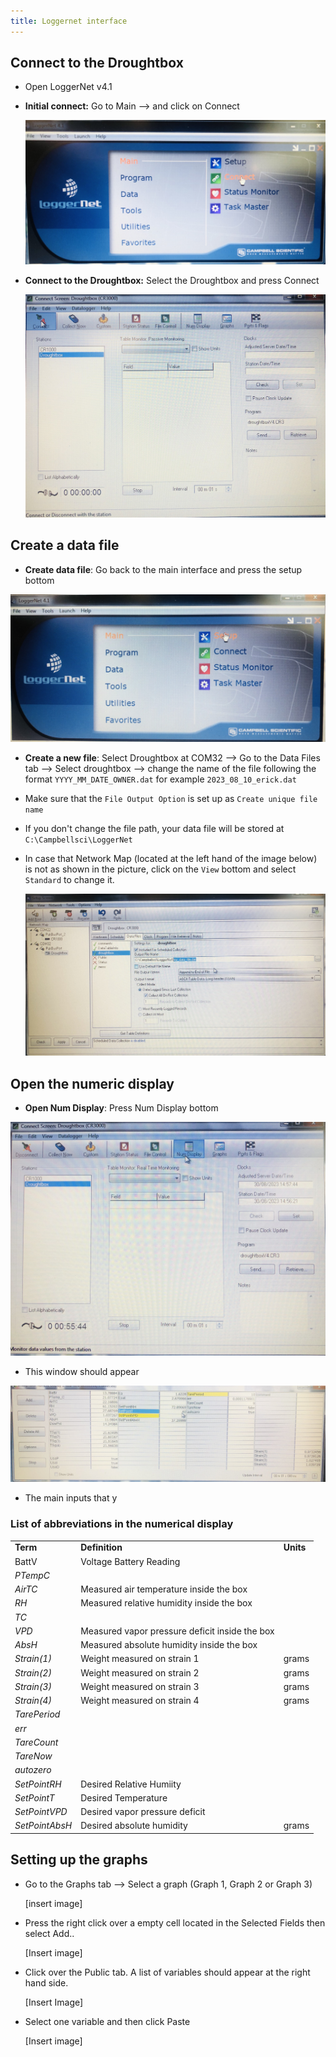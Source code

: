```yaml
---
title: Loggernet interface
---
```

## Connect to the Droughtbox

+ Open LoggerNet v4.1

+ __Initial connect:__ Go to Main -->  and click on Connect

	 ![Initial connect](media/loggernet_initial_connect.jpg)

+ __Connect to the Droughtbox:__ Select the Droughtbox and press Connect  

	![Connect to Droughtbox](media/loggernet_connect.jpg)

## Create a data file

+ __Create data file__:  Go back to the main interface and press the setup bottom  
 
![page_setup](media/loggernet_setup_datafile.jpg)


+ __Create a new file__: Select Droughtbox at COM32  --> Go to the Data Files tab --> Select droughtbox --> change the name of the file following the format `YYYY_MM_DATE_OWNER.dat` for example `2023_08_10_erick.dat`

+ Make sure that the `File Output Option` is set up as `Create unique file name`  

+ If you don't change the file path, your data file will be stored at `C:\Campbellsci\LoggerNet` 

+ In case that Network Map (located at the left hand of the image below) is not as shown in the picture, click on the `View` bottom and select `Standard` to change it.


	![Create a new datafile](media/loggernet_create_data_file.jpg)


## Open the numeric display

 + __Open Num Display__: Press Num Display bottom
 
![open_numeric_display](media/loggernet_open_numerical_display.jpg)


+ This window should appear 

![numeric_display_window](media/loggernet_numeric_display.jpg)

+ The main inputs that y
### List of abbreviations in the numerical display 


<table>
  <tr>
   <td><strong>Term</strong>
   </td>
   <td><strong>Definition</strong>
   </td>
   <td><strong>Units</strong>
   </td>
  </tr>
  <tr>
   <td>BattV
   </td>
   <td>Voltage Battery Reading
   </td>
   <td>
   </td>
  </tr>
  <tr>
   <td><em>PTempC</em>
   </td>
   <td>
   </td>
   <td>
   </td>
  </tr>
  <tr>
   <td><em>AirTC</em>
   </td>
   <td>Measured air temperature inside the box 
   </td>
   <td>
   </td>
  </tr>
  <tr>
   <td><em>RH</em>
   </td>
   <td>Measured relative humidity inside the box
   </td>
   <td>
   </td>
  </tr>
  <tr>
   <td><em>TC</em>
   </td>
   <td>
   </td>
   <td>
   </td>
  </tr>
  <tr>
   <td><em>VPD</em>
   </td>
   <td>Measured vapor pressure deficit inside the box
   </td>
   <td>
   </td>
  </tr>
  <tr>
   <td><em>AbsH</em>
   </td>
   <td>Measured absolute humidity inside the box
   </td>
   <td>
   </td>
  </tr>
  <tr>
   <td><em>Strain(1)</em>
   </td>
   <td>Weight measured on strain 1
   </td>
   <td>grams
   </td>
  </tr>
  <tr>
   <td><em>Strain(2)</em>
   </td>
   <td>Weight measured on strain 2
   </td>
   <td>grams
   </td>
  </tr>
  <tr>
   <td><em>Strain(3)</em>
   </td>
   <td>Weight measured on strain 3
   </td>
   <td>grams
   </td>
  </tr>
  <tr>
   <td><em>Strain(4)</em>
   </td>
   <td>Weight measured on strain 4
   </td>
   <td>grams
   </td>
  </tr>
  <tr>
   <td><em>TarePeriod</em>
   </td>
   <td>
   </td>
   <td>
   </td>
  </tr>
  <tr>
   <td><em>err</em>
   </td>
   <td>
   </td>
   <td>
   </td>
  </tr>
  <tr>
   <td><em>TareCount</em>
   </td>
   <td>
   </td>
   <td>
   </td>
  </tr>
  <tr>
   <td><em>TareNow</em>
   </td>
   <td>
   </td>
   <td>
   </td>
  </tr>
  <tr>
   <td><em>autozero</em>
   </td>
   <td>
   </td>
   <td>
   </td>
  </tr>
  <tr>
   <td><em>SetPointRH</em>
   </td>
   <td>Desired Relative Humiity
   </td>
   <td>
   </td>
  </tr>
  <tr>
   <td><em>SetPointT</em>
   </td>
   <td>Desired Temperature
   </td>
   <td>
   </td>
  </tr>
  <tr>
   <td><em>SetPointVPD</em>
   </td>
   <td>Desired vapor pressure deficit
   </td>
   <td>
   </td>
  </tr>
  <tr>
   <td><em>SetPointAbsH</em>
   </td>
   <td>Desired absolute humidity
   </td>
   <td>grams
   </td>
  </tr>
</table>

## Setting up the graphs

+ Go to the Graphs tab --> Select a graph (Graph 1, Graph 2 or Graph 3)

	[insert image]

+ Press the right click over a empty cell located in the Selected Fields  then select Add..

	[Insert image]

+ Click over the Public tab. A list of variables should appear at the right hand side. 

	[Insert Image]

+ Select one variable and then click Paste

	[Insert image]